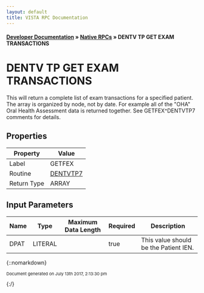 ```yaml
---
layout: default
title: VISTA RPC Documentation
---
```


#### [Developer Documentation](../index) &#187; [Native RPCs](TableOfContents) &#187; DENTV TP GET EXAM TRANSACTIONS<br/>
# DENTV TP GET EXAM TRANSACTIONS

This will return a complete list of exam transactions for a specified patient. The array is organized by node, not by date. For example all of the "OHA" Oral Health Assessment data is returned together. See GETFEX^DENTVTP7 comments for details.

## Properties

Property | Value
--- | ---
Label | GETFEX
Routine | [DENTVTP7](http://code.osehra.org/dox/Routine_DENTVTP7_source.html)
Return Type | ARRAY


## Input Parameters

Name | Type | Maximum Data Length | Required | Description
--- | --- | --- | --- | ---
DPAT | LITERAL |  | true | This value should be the Patient IEN.



{::nomarkdown} <br/><p style="font-size: 11px">Document generated on July 13th 2017, 2:13:30 pm</p>{:/}